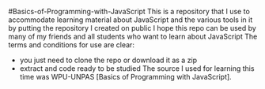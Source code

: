 #Basics-of-Programming-with-JavaScript
This is a repository that I use to accommodate learning material about JavaScript and the various tools in it
by putting the repository I created on public I hope this repo can be used by many of my friends and all students who want to learn about JavaScript
The terms and conditions for use are clear:
- you just need to clone the repo or download it as a zip
- extract and code ready to be studied
The source I used for learning this time was WPU-UNPAS [Basics of Programming with JavaScript].
